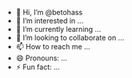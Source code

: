 - 👋 Hi, I’m @betohass
- 👀 I’m interested in ...
- 🌱 I’m currently learning ...
- 💞️ I’m looking to collaborate on ...
- 📫 How to reach me ...
- 😄 Pronouns: ...
- ⚡ Fun fact: ...

<!---
betohass/betohass is a ✨ special ✨ repository because its `README.md` (this file) appears on your GitHub profile.
You can click the Preview link to take a look at your changes.
--->
